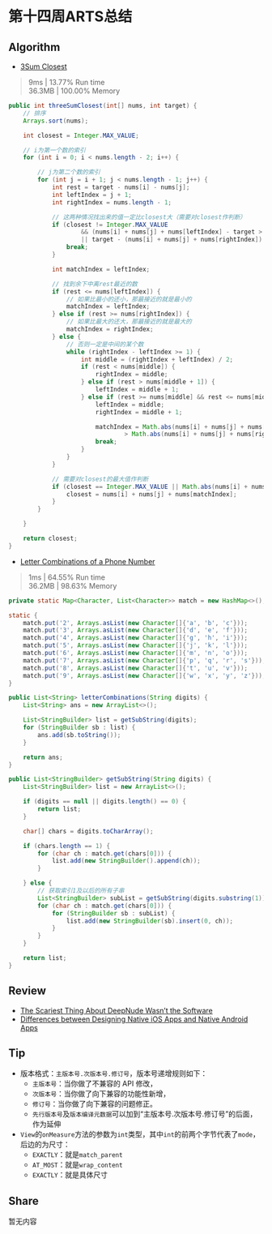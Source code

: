 # 第十四周ARTS总结
## Algorithm
- [3Sum Closest](https://leetcode.com/problems/3sum-closest/)
> 9ms | 13.77% Run time  
> 36.3MB | 100.00% Memory
```java
public int threeSumClosest(int[] nums, int target) {
    // 排序
    Arrays.sort(nums);

    int closest = Integer.MAX_VALUE;

    // i为第一个数的索引
    for (int i = 0; i < nums.length - 2; i++) {

        // j为第二个数的索引
        for (int j = i + 1; j < nums.length - 1; j++) {
            int rest = target - nums[i] - nums[j];
            int leftIndex = j + 1;
            int rightIndex = nums.length - 1;

            // 这两种情况找出来的值一定比closest大（需要对closest作判断）
            if (closest != Integer.MAX_VALUE
                    && (nums[i] + nums[j] + nums[leftIndex] - target > Math.abs(closest - target)
                    || target - (nums[i] + nums[j] + nums[rightIndex]) > Math.abs(closest - target))) {
                break;
            }

            int matchIndex = leftIndex;

            // 找到余下中离rest最近的数
            if (rest <= nums[leftIndex]) {
                // 如果比最小的还小，那最接近的就是最小的
                matchIndex = leftIndex;
            } else if (rest >= nums[rightIndex]) {
                // 如果比最大的还大，那最接近的就是最大的
                matchIndex = rightIndex;
            } else {
                // 否则一定是中间的某个数
                while (rightIndex - leftIndex >= 1) {
                    int middle = (rightIndex + leftIndex) / 2;
                    if (rest < nums[middle]) {
                        rightIndex = middle;
                    } else if (rest > nums[middle + 1]) {
                        leftIndex = middle + 1;
                    } else if (rest >= nums[middle] && rest <= nums[middle + 1]) {
                        leftIndex = middle;
                        rightIndex = middle + 1;

                        matchIndex = Math.abs(nums[i] + nums[j] + nums[leftIndex] - target)
                                > Math.abs(nums[i] + nums[j] + nums[rightIndex] - target) ? rightIndex : leftIndex;
                        break;
                    }
                }
            }

            // 需要对closest的最大值作判断
            if (closest == Integer.MAX_VALUE || Math.abs(nums[i] + nums[j] + nums[matchIndex] - target) < Math.abs(closest - target)) {
                closest = nums[i] + nums[j] + nums[matchIndex];
            }
        }

    }

    return closest;
}
```
- [Letter Combinations of a Phone Number](https://leetcode.com/problems/letter-combinations-of-a-phone-number/)
> 1ms | 64.55% Run time  
> 36.2MB | 98.63% Memory
```java
private static Map<Character, List<Character>> match = new HashMap<>();

static {
    match.put('2', Arrays.asList(new Character[]{'a', 'b', 'c'}));
    match.put('3', Arrays.asList(new Character[]{'d', 'e', 'f'}));
    match.put('4', Arrays.asList(new Character[]{'g', 'h', 'i'}));
    match.put('5', Arrays.asList(new Character[]{'j', 'k', 'l'}));
    match.put('6', Arrays.asList(new Character[]{'m', 'n', 'o'}));
    match.put('7', Arrays.asList(new Character[]{'p', 'q', 'r', 's'}));
    match.put('8', Arrays.asList(new Character[]{'t', 'u', 'v'}));
    match.put('9', Arrays.asList(new Character[]{'w', 'x', 'y', 'z'}));
}

public List<String> letterCombinations(String digits) {
    List<String> ans = new ArrayList<>();

    List<StringBuilder> list = getSubString(digits);
    for (StringBuilder sb : list) {
        ans.add(sb.toString());
    }

    return ans;
}

public List<StringBuilder> getSubString(String digits) {
    List<StringBuilder> list = new ArrayList<>();

    if (digits == null || digits.length() == 0) {
        return list;
    }

    char[] chars = digits.toCharArray();

    if (chars.length == 1) {
        for (char ch : match.get(chars[0])) {
            list.add(new StringBuilder().append(ch));
        }

    } else {
        // 获取索引1及以后的所有子串
        List<StringBuilder> subList = getSubString(digits.substring(1));
        for (char ch : match.get(chars[0])) {
            for (StringBuilder sb : subList) {
                list.add(new StringBuilder(sb).insert(0, ch));
            }
        }
    }

    return list;
}
```

## Review
- [The Scariest Thing About DeepNude Wasn’t the Software](https://onezero.medium.com/the-scariest-thing-about-deepnude-wasnt-the-software-a8df4e7f239b)
- [Differences between Designing Native iOS Apps and Native Android Apps](https://medium.muz.li/differences-between-designing-native-ios-apps-and-native-android-apps-e71256dfa1ca)

## Tip
+ 版本格式：`主版本号.次版本号.修订号`，版本号递增规则如下：
  + `主版本号`：当你做了不兼容的 API 修改，
  + `次版本号`：当你做了向下兼容的功能性新增，
  + `修订号`：当你做了向下兼容的问题修正。
  + `先行版本号`及`版本编译元数据`可以加到“主版本号.次版本号.修订号”的后面，作为延伸
+ `View`的`onMeasure`方法的参数为`int`类型，其中`int`的前两个字节代表了`mode`，后边的为尺寸：
  + `EXACTLY`：就是`match_parent`
  + `AT_MOST`：就是`wrap_content`
  + `EXACTLY`：就是具体尺寸

## Share
暂无内容